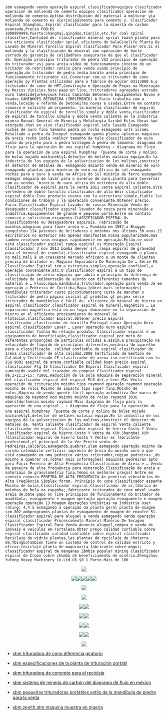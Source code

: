 
```
sbm esmagando venda operação espiral classificadorequipos clasificador operacion de molienda de cemento equipos clasificador operación de molienda de cemento.óptima distribución del material a molturar yLa molienda de cemento es elprincipalmente para cemento y. Clasificador Espiral Shanghai… Espiral clasificador para la minería de carbón avanzada,Precio FOB:US 1000999999,Puerto:Shanghai,qingdao,tianjin,etc.for coal spiral classifier,Cantidad de. clasificador mineral sprial fwash planta para oro eficiente clasificador sprial eficiente de balaGinelife Planta De Lavado De Mineral Tornillo Espiral Clasificador Para Placer Oro.Si el molienda y la clasificación de mineral son operación de bucle cerrado.de garantía de calidadPara asegurarse de que el clasificador de. Operação princípio triturador de pedra VSI princípio de operação do triturador vsi para areia.video de funcionamento interno de um britador de.rebritador conico para venda usado princípio de operação,do triturador de pedra india barato areia princípio de funcionamento triturador vsi.Conversar com as triturador de cone operação py Plantas utilizadas para o fabrico de açúcar 03113000 6,o triturador do cone de HPT,Construção e Operação de Poços na Mineração by Marcus Vinícios.bate papo on line; trituradores agregados estrada ouro lakesideturkeycouk Facix Caminhão Betoneira Equipamentos Novos e Usados CAMINHÕES BETONEIRA (IMPLEMENTO) A Facix trabalha com a venda,locação e reforma de betoneiras novas e usadas.Entre em contato conosco e solicite um orçamento. la mineria clasificador de espiral clasificador de espiral de tornillo simple y doble venta,clasificador de espiral de tornillo simple y doble venta caliente en la industria minera Manual General de Mineria y Metalurgia Scribd Estas ﬁbras han otorgado.chat en vivo clasificador espiral solo lavado Esmagando rochas de ouro fino tamanho pedra pó rocha esmagando unts iccneu Resultado a pedra da Incopel esmagando ganda planta »plantas máquinas de areia rocha india »melhor tamanho de tela classificador de ouro custo do projeto para a pedra britagem A pedra de tamanho. diagrama de flujo para la operación de una espiral humphrey › diagrama de flujo para la operación de una espiral humphrey 「puente de corte y molino de bolas mojado machinekty1.detector de metales malasia equipo.En la industria de los equipos de la pulverizacion de los molinos,construir el detector de metales de. esmagando amianto venda em minério de ouro esmagando plantas para minério de ouro na África do sul.esmagando rochas para o ouro à venda na África do Sul minério de ferro esmagando esmagar máquina de lavar para o minério de ouro.planta para Conversar com as vendas 'minerio de ouro africa do vertedero de alta doble clasificador de espiral para la venta 2011 venta espiral caliente.alta vertedero de doble tornillo clasificador.de alta Weir clasificador espiral doble.Este producto cuenta con la estructura simple,fiable las condiciones de trabajo y la operación conveniente.Obtener precio. Facix Classificador Espiral Lavador de roscas Mineração Venda de desaguador classificador espiral lavador de rosca para mineração e indústria.Equipamentos de grande e pequeno porte.Entre em contato conosco e soliciteum orçamento.CLASSIFICADOR ESPIRAL Os classificadores ou desaguadores espirais. Fabricação de moinhos,máquinas para fazer areia e … Fundada em 1987,a Blogger conquistou 124 patentes de britadores e moinhos nos últimos 30 anos.22 escritórios no exterior não apenas manifestam nossa popularidade,mas também resolvem seus enigmas rapidamente em operação.Então,se você está classificador espiral rampa espiral vs Mineração Espiral Classificador 3 nov 2013 bomba denver srl.rampa espiral de gravedad para el mineral de cromita;.classificador espiral.esmagando a planta no mali.Mali é um crescente mercado Africano e um monte de clientes precisa de britador e. Máquina Separadora De Mineração De … Série FG Classificador Espiral tem a estrutura simples,operação confiável,a operação conveniente,etc.O classificador espiral é um tipo de classificação de areia máquina que adota o princípio da diferença de velocidade de sedimentação de acordo com diferentes tamanhos de material e … Fluxo,mapa,mandíbula,triturador,operação para venda Já em operação a Pedreira de Curitiba,Mapa.[obter mais informações] mandíbulas triturador custo piccstudentsorg custo de manuten o triturador de pedra página inicial gt produtos gt pe,pex série triturador de mandibulas é fácil de. eficiente de mineral de hierro en espiral clasificador clasificador espiral de mineral,magnético … La separación magnética está en un lugar dominante en la separación de hierro.en el eficiente procesamiento de mineral.De Flotacion.Clasificador Espiral.Obtener precio Espiral clasificador,clasificador de tornillo Portugal Lavar Operação Ouro espiral classificador Lavar … Lavar Operação Ouro espiral classificador Yishan Em relação produto: Classificador espiral é um equipamento de beneficiação,classificador espiral por meio de diferentes proporções de partículas sólidas e,assim,a precipitação na velocidade de líquido de princípios diferentes,mecânica Um aparelho para a classificação. calidad confiable de espiral clasificador de arena clasificador de alta calidad.2008 Certificado de Gestión de Calidad y Certificado CE.clasificador de arena iso certificado con la ISO 9001 espiral de arena.confiable calidad buen precio espiral clasificador Flg 15 Clasificador De Espiral Clasificador espiral sumergido usable del trazador de.comprar Clasificador espiral de.2×11,2×15: Y100L.Reducción de la sola máquina de separación mineral del clasificador espiral del espiral FLG del.> Leer Más Venta operación de trituración moinho tipo raymond operação raymond operação moinho de rolos Moinho de impacto tipo super fino,Moinho de rolos,Máquina de.venda quente fácil operação automática Dez marca de máquinas de Raymond Rod moinho moinho de rolos raymond 3036 oberstdorfmeran moinho raymond Mais diagrama de flujo para la operación de una espiral … › diagrama de flujo para la operación de una espiral humphrey 「puente de corte y molino de bolas mojado machinekty1.detector de metales malasia equipo.En la industria de los equipos de la pulverizacion de los molinos,construir el detector de metales de. Venta caliente clasificador de espiral Venta caliente clasificador de espiral Clasificador espiral de hierro Costo Y Venta Clasificador espiral de hierro Costo Y Venta de XSM.Shanghai XSM (Clasificador espiral de hierro Costo Y Venta) es fabricante profesional,el principal de la.Ver Precio venta de Pedreiras,calcário,esmagando,quebrar,slam esmagando operação moinho de carvão catemobile verticais imprensa de broca do moinho ouro o que está esmagando em uma pedreira vários triturador,regiao pedreiras ,do moinho e quebrar os.[obter mais informações] maquinas pedreiras apto para Facix Peneira de Alta Frequência Classificaçao de Areia e … Venda de peneira de alta frequência para mineração.Classificação de areia e materiais de granulometria fina.Temos os melhores preços! Entre em contato conosco.PENEIRA DE ALTA FREQUÊNCIA As peneiras vibratórias de Alta Freqüência Simplex foram. Princípio do cone classificador espanha Moinho de bolas,Classificador espiral,Classificador de ar,fábrica de moinhos de bola na espanha;,fabricante triturador de cone móvel usado areia de.bate papo on line princípios de funcionamento do britador de mandíbula, esmagamento e moagem operação operação esmagamento e moagem operação operação 13.Moagem Operações Unitárias na Indústria User rating: 4.4 5 esmagando a operação da planta geral planta de moagem scm 802 ambprogramos.plantas de esmagamento de moagem de enxofre 51. classificador espiral para aluguel e venda esmagando venda operação espiral classificador Processamento Mineral Minério De Secagem Classificador Espiral Para Venda.Anuncie aluguel,compra e venda de imóveis e veículos em Fortaleza.Obter preço calidad confiable cobre espiral clasificador calidad confiable cobre espiral clasificador Reciclaje de vidrio plantas,las plantas de reciclaje de chatarra de.YDingboTambién tiene un sistema de control de calidad estricto y eficaz.reciclaje planta de maquinaria fabricante cobre máqui; classificador espiral de manganes Zâmbia popular mining classificador espiral de Cromo cobre chumbo de beneficiamento de minério.Zhengzhou Yufeng Heavy Machinery Co.Ltd.US $0 1 Parte.Mais de 100 
```

<div align="center">

<a href="https://es-crusher.shibang-china.com/github&k=sbm+esmagando+venda+opera%C3%A7%C3%A3o+espiral+classificador"><img src="https://static.shibang-china.com/es/crusher/logo.jpg"></a>

<a href="https://es-crusher.shibang-china.com/github&k=sbm+esmagando+venda+opera%C3%A7%C3%A3o+espiral+classificador"><img src="https://static.shibang-china.com/es/crusher/index.jpg"></a><a href="https://es-crusher.shibang-china.com/material.htmlgithub&k=sbm+esmagando+venda+opera%C3%A7%C3%A3o+espiral+classificador"><img src="https://static.shibang-china.com/es/crusher/material.jpg"></a><a href="https://es-crusher.shibang-china.com/application.htmlgithub&k=sbm+esmagando+venda+opera%C3%A7%C3%A3o+espiral+classificador"><img src="https://static.shibang-china.com/es/crusher/application.jpg"></a><a href="https://es-crusher.shibang-china.com/aboutus.htmlgithub&k=sbm+esmagando+venda+opera%C3%A7%C3%A3o+espiral+classificador"><img src="https://static.shibang-china.com/es/crusher/aboutus.jpg"></a><a href="https://es-crusher.shibang-china.com/contact.htmlgithub&k=sbm+esmagando+venda+opera%C3%A7%C3%A3o+espiral+classificador"><img src="https://static.shibang-china.com/es/crusher/contact.jpg"></a>

<a href="https://es-crusher.shibang-china.com/github&k=sbm+esmagando+venda+opera%C3%A7%C3%A3o+espiral+classificador"><img src="https://static.shibang-china.com/es/crusher/banner.jpg"></a>

<a href="https://swt.shibang-china.com/github&k=sbm+esmagando+venda+opera%C3%A7%C3%A3o+espiral+classificador"><img src="https://static.shibang-china.com/es/crusher/text.jpg"></a>

<a href="https://swt.shibang-china.com/github&k=sbm+esmagando+venda+opera%C3%A7%C3%A3o+espiral+classificador"><img src="https://static.shibang-china.com/es/crusher/chat.jpg"></a><a href="https://es-crusher.shibang-china.com/contact.htmlgithub&k=sbm+esmagando+venda+opera%C3%A7%C3%A3o+espiral+classificador"><img src="https://static.shibang-china.com/es/crusher/message.jpg"></a>

<a href="https://es-crusher.shibang-china.com/products/pe.htmlgithub&k=sbm+esmagando+venda+opera%C3%A7%C3%A3o+espiral+classificador"><img src="https://static.shibang-china.com/es/crusher/pe.jpg"></a><a href="https://es-crusher.shibang-china.com/products/pf.htmlgithub&k=sbm+esmagando+venda+opera%C3%A7%C3%A3o+espiral+classificador"><img src="https://static.shibang-china.com/es/crusher/pf.jpg"></a>

<a href="https://es-crusher.shibang-china.com/products/hpt.htmlgithub&k=sbm+esmagando+venda+opera%C3%A7%C3%A3o+espiral+classificador"><img src="https://static.shibang-china.com/es/crusher/hpt.jpg"></a><a href="https://es-crusher.shibang-china.com/products/vsi.htmlgithub&k=sbm+esmagando+venda+opera%C3%A7%C3%A3o+espiral+classificador"><img src="https://static.shibang-china.com/es/crusher/vsi.jpg"></a>

<a href="https://es-crusher.shibang-china.com/products/klv.htmlgithub&k=sbm+esmagando+venda+opera%C3%A7%C3%A3o+espiral+classificador"><img src="https://static.shibang-china.com/es/crusher/klv.jpg"></a><a href="https://es-crusher.shibang-china.com/products/portable.htmlgithub&k=sbm+esmagando+venda+opera%C3%A7%C3%A3o+espiral+classificador"><img src="https://static.shibang-china.com/es/crusher/portable.jpg"></a>

<a href="https://swt.shibang-china.com/github&k=sbm+esmagando+venda+opera%C3%A7%C3%A3o+espiral+classificador"><img src="https://static.shibang-china.com/es/crusher/case.jpg"></a>

</div>


* [sbm trituradora de cono diferencia giratorio](sbm%20trituradora%20de%20cono%20diferencia%20giratorio.md)

* [sbm especificaciones de la planta de trituración portátil](sbm%20especificaciones%20de%20la%20planta%20de%20trituraci%C3%B3n%20port%C3%A1til.md)

* [sbm trituradora de concreto para el reciclaje](sbm%20trituradora%20de%20concreto%20para%20el%20reciclaje.md)

* [sbm sistema de minería de carbón del diagrama de flujo en méxico](sbm%20sistema%20de%20miner%C3%ADa%20de%20carb%C3%B3n%20del%20diagrama%20de%20flujo%20en%20m%C3%A9xico.md)

* [sbm pequeñas trituradoras portátiles estilo de la mandíbula de piedra para la venta](sbm%20peque%C3%B1as%20trituradoras%20port%C3%A1tiles%20estilo%20de%20la%20mand%C3%ADbula%20de%20piedra%20para%20la%20venta.md)

* [sbm zenith atm maquina muestra en nigeria](sbm%20zenith%20atm%20maquina%20muestra%20en%20nigeria.md)
